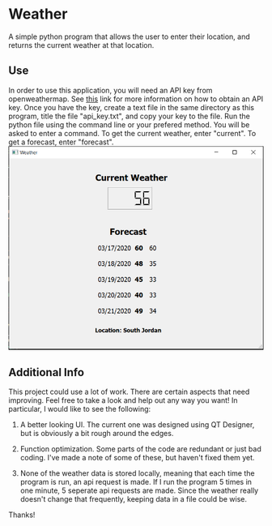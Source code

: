 # Weather
A simple python program that allows the user to enter their location, and returns the current weather at that location. 
## Use
In order to use this application, you will need an API key from openweathermap. See [this](https://openweathermap.org/api) link for more information on how to obtain an API key. 
Once you have the key, create a text file in the same directory as this program, title the file "api_key.txt", and copy your key to the file. 
Run the python file using the command line or your prefered method.
You will be asked to enter a command. To get the current weather, enter "current". To get a forecast, enter "forecast".
![Here is an example:](https://github.com/aaronpennington/Weather/blob/master/03_17_2020_screenshot.PNG)
## Additional Info
This project could use a lot of work. There are certain aspects that need improving. Feel free to take a look and help out any way you want! In particular, I would like to see the following: 

1. A better looking UI. The current one was designed using QT Designer, but is obviously a bit rough around the edges. 

2. Function optimization. Some parts of the code are redundant or just bad coding. I've made a note of some of these, but haven't fixed them yet. 

3. None of the weather data is stored locally, meaning that each time the program is run, an api request is made. If I run the program 5 times in one minute, 5 seperate api requests are made. Since the weather really doesn't change that frequently, keeping data in a file could be wise. 

Thanks!

